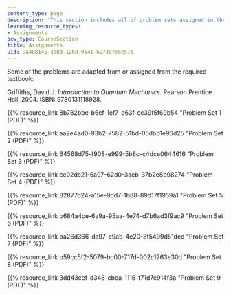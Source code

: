 ```yaml
---
content_type: page
description: 'This section includes all of problem sets assigned in the course.  '
learning_resource_types:
- Assignments
ocw_type: CourseSection
title: Assignments
uid: 9a488145-3a8d-1268-9541-6973a7ece57b
---
```


Some of the problems are adapted from or assigned from the required textbook:

Griffiths, David J. _Introduction to Quantum Mechanics_. Pearson Prentice Hall, 2004. ISBN: 9780131118928.

{{% resource_link 8b782bbc-b6cf-1ef7-d63f-cc39f5f69b54 "Problem Set 1 (PDF)" %}}

{{% resource_link aa2e4ad0-93b2-7582-51bd-05dbb1e96d25 "Problem Set 2 (PDF)" %}}

{{% resource_link 64568d75-f908-e999-5b8c-c4dce0644616 "Problem Set 3 (PDF)" %}}

{{% resource_link ce02dc21-6a97-62d0-3aeb-37b2e8b98274 "Problem Set 4 (PDF)" %}}

{{% resource_link 82877d24-a15e-9dd7-1b88-89d17f1959a1 "Problem Set 5 (PDF)" %}}

{{% resource_link b684a4ce-6a9a-95aa-4e74-d7b6ad3f9ac9 "Problem Set 6 (PDF)" %}}

{{% resource_link ba26d366-da97-c9ab-4e20-8f5499d51ded "Problem Set 7 (PDF)" %}}

{{% resource_link b59cc5f2-5079-bc00-717d-002c1263e30d "Problem Set 8 (PDF)" %}}

{{% resource_link 3dd43cef-d348-cbea-1116-f71d7e914f3a "Problem Set 9 (PDF)" %}}